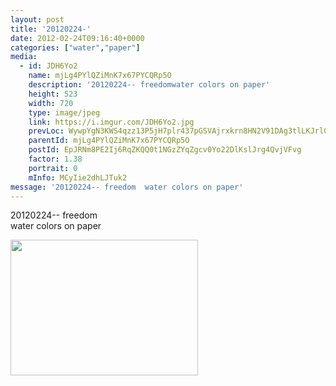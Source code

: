 ```yaml
---
layout: post
title: '20120224-' 
date: 2012-02-24T09:16:40+0000 
categories: ["water","paper"] 
media:
  - id: JDH6Yo2
    name: mjLg4PYlQZiMnK7x67PYCQRp5O
    description: '20120224-- freedomwater colors on paper'   
    height: 523
    width: 720
    type: image/jpeg
    link: https://i.imgur.com/JDH6Yo2.jpg
    prevLoc: WywpYgN3KWS4qzz13P5jH7plr437pGSVAjrxkrn8HN2V91DAg3tlLKJrl0l1tqXJ0Yj97DtRwGk47rqLU4j00LvOgJhYwPZMDApOikwXLBwR32cpvkQ00yvMIl1RRMOwl9h61XpEr4vkIEWYlLkkznuEvW0ym11gs3GA743AKKS27QA6PL75U3vokLkAyQsLmwjnN0JDCmk4rGZ8oXi1ANzN4O24hQNX5ZGX9vS0jDxvgYxR
    parentId: mjLg4PYlQZiMnK7x67PYCQRp5O
    postId: EpJRNm8PE2Ij6RqZKQQ0t1NGzZYqZgcv0Yo22DlKslJrg4QvjVFvg
    factor: 1.38
    portrait: 0
    mInfo: MCyIie2dhLJTuk2
message: '20120224-- freedom  water colors on paper'  
---
```


20120224-- freedom  
water colors on paper


[//]: #media:  
<a href="https://i.imgur.com/JDH6Yo2.jpg"><img src="https://i.imgur.com/JDH6Yo2.jpg" height="217" width="300" /></a> 
 

